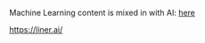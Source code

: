 Machine Learning content is mixed in with AI: [here](/Volumes/Data/gaming/HumbleBundle/AI )

https://liner.ai/